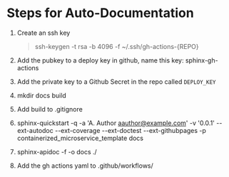 # Steps for Auto-Documentation

1. Create an ssh key

    > ssh-keygen -t rsa -b 4096 -f ~/.ssh/gh-actions-{REPO}
2. Add the pubkey to a deploy key in github, name this key: sphinx-gh-actions
3. Add the private key to a Github Secret in the repo called `DEPLOY_KEY`
4. mkdir docs build
5. Add build to .gitignore
6. sphinx-quickstart -q -a 'A. Author <aauthor@example.com>' -v '0.0.1' --ext-autodoc --ext-coverage --ext-doctest --ext-githubpages -p containerized_microservice_template docs
7. sphinx-apidoc -f -o docs ./
8. Add the gh actions yaml to .github/workflows/
